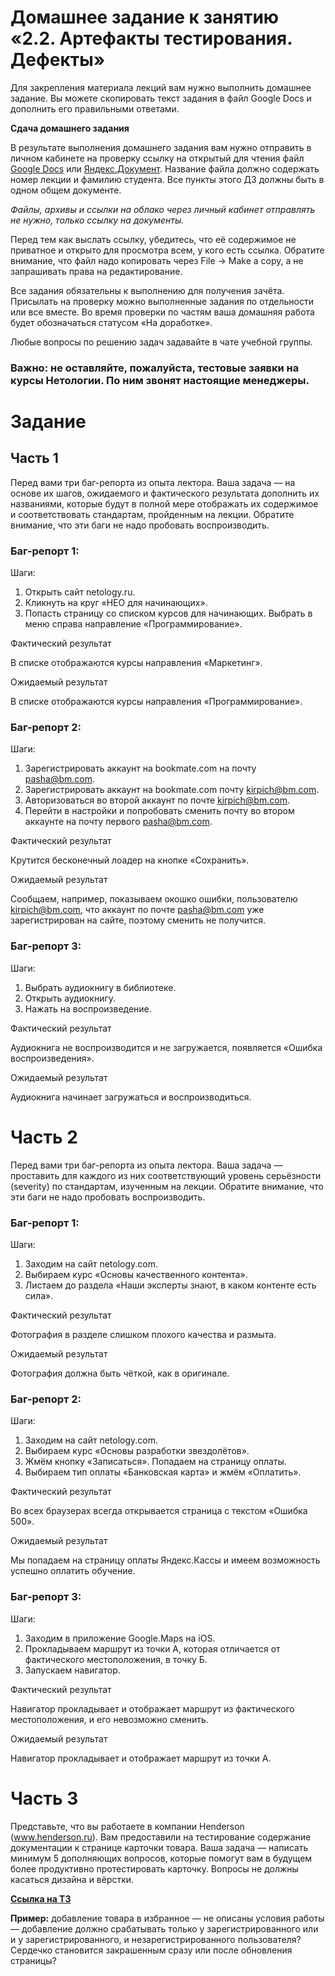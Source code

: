 # Домашнее задание к занятию «2.2. Артефакты тестирования. Дефекты»

Для закрепления материала лекций вам нужно выполнить домашнее задание. Вы можете скопировать текст задания в файл Google Docs и дополнить его правильными ответами.

**Сдача домашнего задания**

В результате выполнения домашнего задания вам нужно отправить в личном кабинете на проверку ссылку на открытый для чтения файл [Google Docs](https://docs.google.com/document) или [Яндекс.Документ](https://docs.yandex.ru/). Название файла должно содержать номер лекции и фамилию студента.
Все пункты этого ДЗ должны быть в одном общем документе.

*Файлы, архивы и ссылки на облако через личный кабинет отправлять не нужно, только ссылку на документы.*


Перед тем как выслать ссылку, убедитесь, что её содержимое не приватное и открыто для просмотра всем, у кого есть ссылка.
Обратите внимание, что файл надо копировать через File -> Make a copy, а не запрашивать права на редактирование.


Все задания обязательны к выполнению для получения зачёта. Присылать на проверку можно выполненные задания по отдельности или все вместе. Во время проверки по частям ваша домашняя работа будет обозначаться статусом «На доработке».

Любые вопросы по решению задач задавайте в чате учебной группы.

### **Важно: не оставляйте, пожалуйста, тестовые заявки на курсы Нетологии. По ним звонят настоящие менеджеры.**
 
# Задание
## Часть 1
Перед вами три баг-репорта из опыта лектора. Ваша задача — на основе их шагов, ожидаемого и фактического результата дополнить их названиями, которые будут в полной мере отображать их содержимое и соответствовать стандартам, пройденным на лекции. Обратите внимание, что эти баги не надо пробовать воспроизводить.

### Баг-репорт 1:

  Шаги:
1. Открыть сайт netology.ru.
2. Кликнуть на круг «НЕО для начинающих».
3. Попасть страницу со списком курсов для начинающих. Выбрать в меню справа направление «Программирование».

  Фактический результат
  
В списке отображаются курсы направления «Маркетинг».

  Ожидаемый результат 
  
В списке отображаются курсы направления «Программирование».

### Баг-репорт 2:

Шаги:
1. Зарегистрировать аккаунт на bookmate.com на почту pasha@bm.com.
2. Зарегистрировать аккаунт на bookmate.com почту kirpich@bm.com.
3. Авторизоваться во второй аккаунт по почте kirpich@bm.com.
4. Перейти в настройки и попробовать сменить почту во втором аккаунте на почту первого pasha@bm.com.

Фактический результат

Крутится бесконечный лоадер на кнопке «Сохранить».

Ожидаемый результат

Сообщаем, например, показываем окошко ошибки, пользователю kirpich@bm.com, что аккаунт по почте pasha@bm.com уже зарегистрирован на сайте, поэтому сменить не получится.

### Баг-репорт 3:

Шаги:
1. Выбрать аудиокнигу в библиотеке.
2. Открыть аудиокнигу.
3. Нажать на воспроизведение.

Фактический результат

Аудиокнига не воспроизводится и не загружается, появляется «Ошибка воспроизведения».

Ожидаемый результат

Аудиокнига начинает загружаться и воспроизводиться.


# Часть 2

Перед вами три баг-репорта из опыта лектора. Ваша задача — проставить для каждого из них соответствующий уровень серьёзности (severity) по стандартам, изученным на лекции. Обратите внимание, что эти баги не надо пробовать воспроизводить.

### Баг-репорт 1:

Шаги: 
1. Заходим на сайт netology.com.
2. Выбираем курс «Основы качественного контента».
3. Листаем до раздела «Наши эксперты знают, в каком контенте есть сила».

Фактический результат

Фотография в разделе слишком плохого качества и размыта.

Ожидаемый результат

Фотография должна быть чёткой, как в оригинале.

### Баг-репорт 2:

Шаги:
1. Заходим на сайт netology.com.
2. Выбираем курс «Основы разработки звездолётов».
3. Жмём кнопку «Записаться». Попадаем на страницу оплаты.
4. Выбираем тип оплаты «Банковская карта» и жмём «Оплатить».

Фактический результат

Во всех браузерах всегда открывается страница с текстом «Ошибка 500».

Ожидаемый результат

Мы попадаем на страницу оплаты Яндекс.Кассы и имеем возможность успешно оплатить обучение.

### Баг-репорт 3:

Шаги:
1. Заходим в приложение Google.Maps на iOS.
2. Прокладываем маршрут из точки A, которая отличается от фактического местоположения, в точку Б.
3. Запускаем навигатор.

Фактический результат

Навигатор прокладывает и отображает маршрут из фактического местоположения, и его невозможно сменить.

Ожидаемый результат

Навигатор прокладывает и отображает маршрут из точки А. 

# Часть 3

Представьте, что вы работаете в компании Henderson (www.henderson.ru). Вам предоставили на тестирование содержание документации к странице карточки товара. Ваша задача — написать минимум 5 дополняющих вопросов, которые помогут вам в будущем более продуктивно протестировать карточку. 
Вопросы не должны касаться дизайна и вёрстки.

**[Ссылка на ТЗ](https://docs.google.com/document/d/1j2OepLp9Si3wtEfkkrFlV8tv84PZGJtB-oJ29UC9aAg/edit?usp=sharing)**

**Пример:** добавление товара в избранное — не описаны условия работы — добавление должно срабатывать только у зарегистрированного или и у зарегистрированного, и незарегистрированного пользователя? Сердечко становится закрашенным сразу или после обновления страницы?

 

